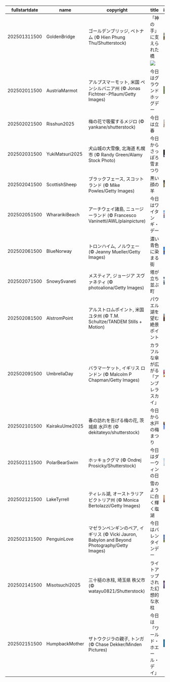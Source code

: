 |fullstartdate|name|copyright|title|image|
|--|--|--|--|--|
202501311500|GoldenBridge|ゴールデンブリッジ, ベトナム (© Hien Phung Thu/Shutterstock)|「神の手」に支えられた橋|![](/ja-JP/2025/02/202501311500GoldenBridge.jpg)|
||||![](/ja-JP/2025/02/.jpg)|
202502011500|AustriaMarmot|アルプスマーモット, 米国 ペンシルバニア州 (© Jonas Fichtner-Pflaum/Getty Images)|今日はグラウンドホッグデー|![](/ja-JP/2025/02/202502011500AustriaMarmot.jpg)|
202502021500|Risshun2025|梅の花で吸蜜するメジロ (© yankane/shutterstock)|今日は立春|![](/ja-JP/2025/02/202502021500Risshun2025.jpg)|
202502031500|YukiMatsuri2025|犬山城の大雪像, 北海道 札幌市 (© Randy Green/Alamy Stock Photo)|今日からさっぽろ雪まつり|![](/ja-JP/2025/02/202502031500YukiMatsuri2025.jpg)|
202502041500|ScottishSheep|ブラックフェース, スコットランド  (© Mike Powles/Getty Images)|黒い顔の羊|![](/ja-JP/2025/02/202502041500ScottishSheep.jpg)|
202502051500|WhararikiBeach|アーチウェイ諸島, ニュージーランド (© Francesco Vaninetti/AWL/plainpicture)|今日はワイタンギ・デー|![](/ja-JP/2025/02/202502051500WhararikiBeach.jpg)|
202502061500|BlueNorway|トロンハイム, ノルウェー (© Jeanny Mueller/Getty Images)|濃い青色に染まる街|![](/ja-JP/2025/02/202502061500BlueNorway.jpg)|
202502071500|SnowySvaneti|メスティア, ジョージア スヴァネティ (© photoaliona/Getty Images)|塔が立ち並ぶ町|![](/ja-JP/2025/02/202502071500SnowySvaneti.jpg)|
202502081500|AlstromPoint|アルストロムポイント, 米国ユタ州 (© T.M. Schultze/TANDEM Stills + Motion)|パウエル湖を望む絶景ポイント|![](/ja-JP/2025/02/202502081500AlstromPoint.jpg)|
202502091500|UmbrellaDay|バラマーケット, イギリス ロンドン (© Malcolm P Chapman/Getty Images)|カラフルな傘が広がる「アンブレラスカイ」|![](/ja-JP/2025/02/202502091500UmbrellaDay.jpg)|
202502101500|KairakuUme2025|春の訪れを告げる梅の花, 茨城県 水戸市 (© dekitateyo/shutterstock)|今日から水戸の梅まつり|![](/ja-JP/2025/02/202502101500KairakuUme2025.jpg)|
202502111500|PolarBearSwim|ホッキョクグマ  (© Ondrej Prosicky/Shutterstock)|今日はダーウィンの日|![](/ja-JP/2025/02/202502111500PolarBearSwim.jpg)|
202502121500|LakeTyrrell|ティレル湖, オーストラリア ビクトリア州 (© Monica Bertolazzi/Getty Images)|雪のように白く輝く塩湖|![](/ja-JP/2025/02/202502121500LakeTyrrell.jpg)|
202502131500|PenguinLove|マゼランペンギンのペア, イギリス (© Vicki Jauron, Babylon and Beyond Photography/Getty Images)|今日はバレンタインデー|![](/ja-JP/2025/02/202502131500PenguinLove.jpg)|
202502141500|Misotsuchi2025|三十槌の氷柱, 埼玉県 秩父市 (© watayu0821/Shutterstock)|ライトアップされた幻想的な氷柱|![](/ja-JP/2025/02/202502141500Misotsuchi2025.jpg)|
202502151500|HumpbackMother|ザトウクジラの親子, トンガ (© Chase Dekker/Minden Pictures)|今日は「ワールド・ホエール・デイ」|![](/ja-JP/2025/02/202502151500HumpbackMother.jpg)|
